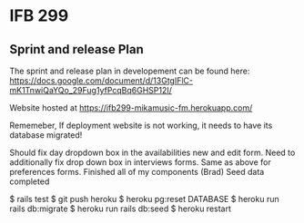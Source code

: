# IFB 299

## Sprint and release Plan
The sprint and release plan in developement can be found here:
https://docs.google.com/document/d/13GtgIFlC-mK1TnwiQaYQo_29Fug1yfPcqBq6GHSP12I/

Website hosted at https://ifb299-mikamusic-fm.herokuapp.com/

Rememeber, If deployment website is not working, it needs to have its database migrated!

Should fix day dropdown box in the availabilities new and edit form.
Need to additionally fix drop down box in interviews forms.
Same as above for preferences forms.
Finished all of my components (Brad)
Seed data completed

$ rails test
$ git push heroku
$ heroku pg:reset DATABASE
$ heroku run rails db:migrate
$ heroku run rails db:seed
$ heroku restart

